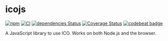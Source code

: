 # icojs

[![npm](https://img.shields.io/npm/v/icojs.svg)](https://www.npmjs.com/package/icojs)
[![CI](https://github.com/egy186/icojs/actions/workflows/ci.yml/badge.svg)](https://github.com/egy186/icojs/actions/workflows/ci.yml)
[![dependencies Status](https://david-dm.org/egy186/icojs/status.svg)](https://david-dm.org/egy186/icojs)
[![Coverage Status](https://coveralls.io/repos/github/egy186/icojs/badge.svg?branch=main)](https://coveralls.io/github/egy186/icojs?branch=main)
[![codebeat badge](https://codebeat.co/badges/85bd457f-39b6-43d8-bf8e-c80ace07a8d7)](https://codebeat.co/projects/github-com-egy186-icojs)

A JavaScript library to use ICO.
Works on both Node.js and the browser.
